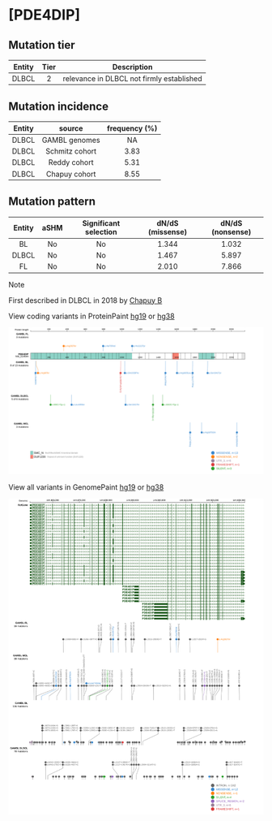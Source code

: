 # [PDE4DIP]

## Mutation tier

|Entity|Tier|Description                              |
|:------:|:----:|-----------------------------------------|
|DLBCL |2   |relevance in DLBCL not firmly established|
## Mutation incidence

|Entity|source        |frequency (%)|
|:------:|:--------------:|:-------------:|
|DLBCL |GAMBL genomes |  NA         |
|DLBCL |Schmitz cohort|3.83         |
|DLBCL |Reddy cohort  |5.31         |
|DLBCL |Chapuy cohort |8.55         |

## Mutation pattern

|Entity|aSHM|Significant selection|dN/dS (missense)|dN/dS (nonsense)|
|:------:|:----:|:---------------------:|:----------------:|:----------------:|
|BL    |No  |No                   |1.344           |1.032           |
|DLBCL |No  |No                   |1.467           |5.897           |
|FL    |No  |No                   |2.010           |7.866           |


> [!NOTE]
> First described in DLBCL in 2018 by [Chapuy B](https://pubmed.ncbi.nlm.nih.gov/29713087)


View coding variants in ProteinPaint [hg19](https://www.bcgsc.ca/downloads/morinlab/GAMBL/test/genes/PDE4DIP_protein.html)  or [hg38](https://www.bcgsc.ca/downloads/morinlab/GAMBL/test/genes/PDE4DIP_protein_hg38.html)

![image](images/proteinpaint/PDE4DIP_NM_014644.svg)

View all variants in GenomePaint [hg19](https://www.bcgsc.ca/downloads/morinlab/GAMBL/test/genes/PDE4DIP.html)  or [hg38](https://www.bcgsc.ca/downloads/morinlab/GAMBL/test/genes/PDE4DIP_hg38.html)

![image](images/proteinpaint/PDE4DIP.svg)
